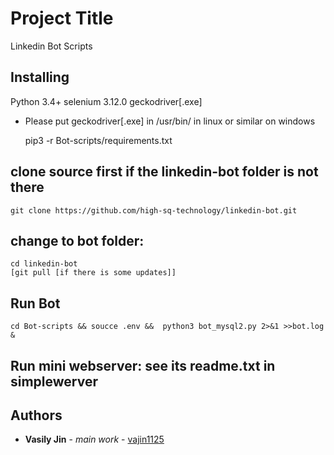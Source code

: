 # Project Title

Linkedin Bot Scripts

## Installing

 Python 3.4+
 selenium 3.12.0
 geckodriver[.exe]
 
 * Please put geckodriver[.exe] in /usr/bin/ in linux or similar on windows

	pip3 -r Bot-scripts/requirements.txt
 
## clone source first if the linkedin-bot folder is not there
	git clone https://github.com/high-sq-technology/linkedin-bot.git

## change to bot folder:

	cd linkedin-bot
	[git pull [if there is some updates]]
	

## Run Bot 
	cd Bot-scripts && soucce .env &&  python3 bot_mysql2.py 2>&1 >>bot.log &

## Run mini webserver: see its readme.txt in simplewerver


## Authors

* **Vasily Jin** - *main work* - [vajin1125](https://github.com/vajin1125)
